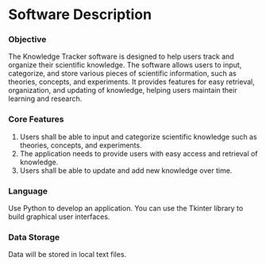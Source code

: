 # Software Description

### Objective

The Knowledge Tracker software is designed to help users track and organize their scientific knowledge. The software allows users to input, categorize, and store various pieces of scientific information, such as theories, concepts, and experiments. It provides features for easy retrieval, organization, and updating of knowledge, helping users maintain their learning and research.

### Core Features

1. Users shall be able to input and categorize scientific knowledge such as theories, concepts, and experiments.  
2. The application needs to provide users with easy access and retrieval of knowledge.  
3. Users shall be able to update and add new knowledge over time.  

### Language

Use Python to develop an application. You can use the Tkinter library to build graphical user interfaces.

### Data Storage

Data will be stored in local text files.